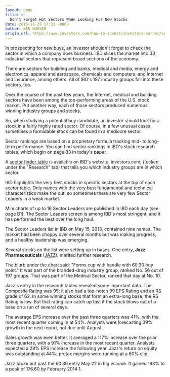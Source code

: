 ```yaml
---
layout: page
title: >-
  Don't Forget Hot Sectors When Looking For New Stocks
date: 2015-11-25 17:33 -0800
author: KEN HOOVER
origin_url: https://www.investors.com/how-to-invest/investors-corner/sectors-are-important-tools/
---
```


In prospecting for new buys, an investor shouldn't forget to check the sector in which a company does business. IBD slices the market into 33 industrial sectors that represent broad sections of the economy.

There are sectors for building and banks, medical and media, energy and electronics, apparel and aerospace, chemicals and computers, and Internet and insurance, among others. All of IBD's 197 industry groups fall into these sectors, too.

Over the course of the past few years, the Internet, medical and building sectors have been among the top-performing areas of the U.S. stock market. Put another way, each of those sectors produced numerous winning industry groups and stocks.

So, when studying a potential buy candidate, an investor should look for a stock in a fairly highly rated sector. Of course, in a few unusual cases, sometimes a formidable stock can be found in a mediocre sector.

Sector rankings are based on a proprietary formula tracking mid- to long-term performance. You can find sector rankings in IBD's stock research tables, which begin on page B3 in today's paper.

A [sector finder table](https://www.investors.com/pdf/sectors/industry_sector_finder.pdf) is available on IBD's website, investors.com, (tucked under the "Research" tab) that tells you which industry groups are in which sector.

IBD highlights the very best stocks in specific sectors at the top of each sector table. Only names with the very best fundamental and technical characteristics make the cut, so sometimes there are very few Sector Leaders in a weak market.

Mini charts of up to 16 Sector Leaders are published in IBD each day (see page B1). The Sector Leaders screen is among IBD's most stringent, and it has performed the best over the long haul.

The Sector Leaders list in IBD on May 15, 2013, contained nine names. The market had been choppy over several months but was making progress, and a healthy leadership was emerging.

Several stocks on the list were setting up in bases. One entry, **Jazz Pharmaceuticals** ([JAZZ](https://research.investors.com/quote.aspx?symbol=JAZZ)), merited further research.

The blurb under the chart said: "Forms cup with handle with 60.30 buy point." It was part of the branded-drug industry group, ranked No. 56 out of 197 groups. That was part of the Medical Sector, ranked that day at No. 10.

Jazz's entry in the research tables revealed some important data. The Composite Rating was 95; it also had a top-notch 99 EPS Rating and an RS grade of 62. In some winning stocks that form an extra-long base, the RS Rating is low. But that rating can catch up fast if the stock blows out of a base on a run of several days.

The average EPS increase over the past three quarters was 41%, with the most recent quarter coming in at 54%. Analysts were forecasting 39% growth in the next report, not due until August.

Sales growth was even better. It averaged a 117% increase over the prior three quarters, with a 91% increase in the most recent quarter. Analysts expected a 28% EPS increase the following year. Jazz's return on equity was outstanding at 44%; pretax margins were running at a 60% clip.

Jazz broke out past the 60.30 entry May 22 in big volume. It gained 193% to a peak of 176.60 by February 2014 1.
